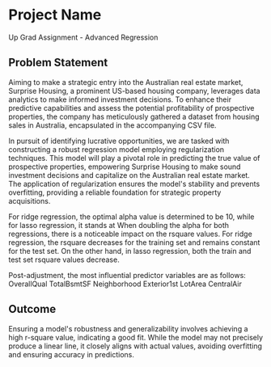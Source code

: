 # Project Name

Up Grad Assignment - Advanced Regression

## Problem Statement

Aiming to make a strategic entry into the Australian real estate market, Surprise Housing, a prominent US-based housing company, leverages data analytics to make informed investment decisions. To enhance their predictive capabilities and assess the potential profitability of prospective properties, the company has meticulously gathered a dataset from housing sales in Australia, encapsulated in the accompanying CSV file.

In pursuit of identifying lucrative opportunities, we are tasked with constructing a robust regression model employing regularization techniques. This model will play a pivotal role in predicting the true value of prospective properties, empowering Surprise Housing to make sound investment decisions and capitalize on the Australian real estate market. The application of regularization ensures the model's stability and prevents overfitting, providing a reliable foundation for strategic property acquisitions.

For ridge regression, the optimal alpha value is determined to be 10, while for lasso regression, it stands at
When doubling the alpha for both regressions, there is a noticeable impact on the rsquare values. For ridge regression, the rsquare decreases for the training set and remains constant for the test set. On the other hand, in lasso regression, both the train and test set rsquare values decrease.

Post-adjustment, the most influential predictor variables are as follows:
OverallQual
TotalBsmtSF
Neighborhood
Exterior1st
LotArea
CentralAir

## Outcome

Ensuring a model's robustness and generalizability involves achieving a high r-square value, indicating a good fit. While the model may not precisely produce a linear line, it closely aligns with actual values, avoiding overfitting and ensuring accuracy in predictions.

